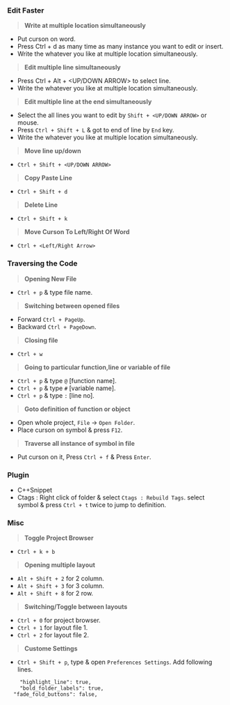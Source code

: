 
### Edit Faster

> **Write at multiple location simultaneously**
- Put curson on word.
- Press Ctrl + d as many time as many instance you want to edit or insert.
- Write the whatever you like at multiple location simultaneously.

> **Edit multiple line simultaneously**
- Press Ctrl + Alt + <UP/DOWN ARROW> to select line.
- Write the whatever you like at multiple location simultaneously.

> **Edit multiple line at the end simultaneously**
- Select the all lines you want to edit by `Shift + <UP/DOWN ARROW>` or mouse.
- Press `Ctrl + Shift + L` & got to end of line by `End` key.
- Write the whatever you like at multiple location simultaneously.

> **Move line up/down**
- `Ctrl + Shift + <UP/DOWN ARROW>`

> **Copy Paste Line**
- `Ctrl + Shift + d`

> **Delete Line**
- `Ctrl + Shift + k`

> **Move Curson To Left/Right Of Word**
- `Ctrl + <Left/Right Arrow>`

### Traversing the Code

> **Opening New File**
- `Ctrl + p` & type file name.

> **Switching between opened files**
- Forward `Ctrl + PageUp`.
- Backward `Ctrl + PageDown`.

> **Closing file**
- `Ctrl + w`

> **Going to particular function,line or variable of file**
- `Ctrl + p` & type <file name> `@` [function name].
- `Ctrl + p` & type <file name> `#` [variable name].
- `Ctrl + p` & type <file name> `:` [line no].

> **Goto definition of function or object**
- Open whole project, `File` -> `Open Folder`.
- Place curson on symbol & press `F12`.

> **Traverse all instance of symbol in file**
- Put curson on it, Press `Ctrl + f` & Press `Enter`.

### Plugin
- C++Snippet
- Ctags : Right click of folder & select `Ctags : Rebuild Tags`. select symbol & press `Ctrl + t` twice to jump to definition.

### Misc

> **Toggle Project Browser**
- `Ctrl + k + b`

> **Opening multiple layout**
- `Alt + Shift + 2` for 2 column.
- `Alt + Shift + 3` for 3 column.
- `Alt + Shift + 8` for 2 row.

> **Switching/Toggle between layouts**
- `Ctrl + 0` for project browser.
- `Ctrl + 1` for layout file 1.
- `Ctrl + 2` for layout file 2.

> **Custome Settings**
- `Ctrl + Shift + p`, type & open `Preferences Settings`. Add following lines.
```
	"highlight_line": true,
	"bold_folder_labels": true,
  "fade_fold_buttons": false,
```
